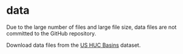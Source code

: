 # data

Due to the large number of files and large file size,
data files are not committed to the GitHub repository.

Download data files from the
[US HUC Basins](https://data.openwaterfoundation.org/country/us/usgs/huc-basins/) dataset.
